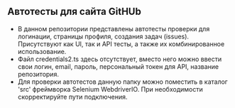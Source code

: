## Автотесты для сайта GitHUb
- В данном репозитории представлены автотесты проверки для логинации, страницы профиля, создания задач (issues). Присутствуют как UI, так и API тесты, а также их комбинированное использование. 
- Файл credentials2.ts здесь отсутствует, вместо него можно ввести свои логин, email, пароль, персональный токен для API, название репозитория. 
- Для проверки автотестов данную папку можно поместить в каталог 'src' фреймворка Selenium WebdriverIO. При необходимости скорректируйте пути подключения.
